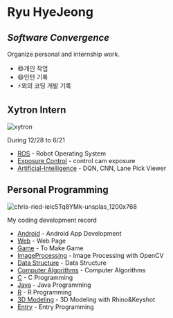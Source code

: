 # Ryu HyeJeong
## _Software Convergence_
Organize personal and internship work.

- 😄개인 작업
- 😄인턴 기록
- ⚡외의 코딩 개발 기록

## Xytron Intern
![xytron](https://user-images.githubusercontent.com/59854960/113247737-8cfe0580-92f6-11eb-9aea-915ef09436c5.jpg)

During 12/28 to 6/21

- [ROS](https://github.com/hyejeong99/ROS) - Robot Operating System
- [Exposure Control](https://github.com/hyejeong99/cotrol_exposure) - control cam exposure
- [Artificial-Intelligence](https://github.com/hyejeong99/Artificial-Intelligence) - DQN, CNN, Lane Pick Viewer

## Personal Programming
![chris-ried-ieic5Tq8YMk-unsplas_1200x768](https://user-images.githubusercontent.com/59854960/113247722-87a0bb00-92f6-11eb-99de-2949ef3f6c83.jpg)

My coding development record

- [Android](https://github.com/hyejeong99/Android) - Android App Development
- [Web](https://github.com/hyejeong99/Web) - Web Page 
- [Game](https://github.com/hyejeong99/Game_1) - To Make Game
- [ImageProcessing](https://github.com/hyejeong99/ImageProcessing) - Image Processing with OpenCV
- [Data Structure](https://github.com/hyejeong99/Data_Structure) - Data Structure
- [Computer Algorithms](https://github.com/hyejeong99/ComputerAlgorithms) - Computer Algorithms
- [C](https://github.com/hyejeong99/C) - C Programming
- [Java](https://github.com/hyejeong99/Java) - Java Programming
- [R](https://github.com/hyejeong99/R) - R Programming
- [3D Modeling](https://github.com/hyejeong99/3D-Modeling) - 3D Modeling with Rhino&Keyshot
- [Entry](https://github.com/hyejeong99/Entry) - Entry Programming

